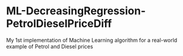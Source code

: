 # ML-DecreasingRegression-PetrolDieselPriceDiff
My 1st implementation of Machine Learning algorithm for a real-world example of Petrol and Diesel prices
